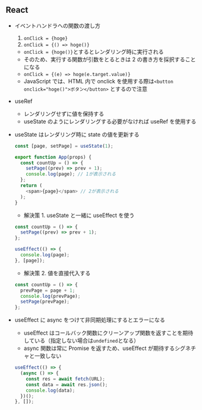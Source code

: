 ## React

- イベントハンドラへの関数の渡し方

  1. `onClick = {hoge}`
  1. `onClick = {() => hoge()}`

  - `onClick = {hoge()}`とするとレンダリング時に実行される
  - そのため、実行する関数が引数をとるときは 2 の書き方を採択することになる
  - `onClick = {(e) => hoge(e.target.value)}`
  - JavaScript では、HTML 内で onclick を使用する際は`<button onclick="hoge()">ボタン</button>` とするので注意

- useRef

  - レンダリングせずに値を保持する
  - useState のようにレンダリングする必要がなければ useRef を使用する

- useState はレンダリング時に state の値を更新する

  ```js
  const [page, setPage] = useState(1);

  export function App(props) {
    const countUp = () => {
      setPage((prev) => prev + 1);
      console.log(page); // 1が表示される
    };
    return (
      <span>{page}</span> // 2が表示される
    );
  }
  ```

  - 解決策 1. useState と一緒に useEffect を使う

  ```js
  const countUp = () => {
    setPage((prev) => prev + 1);
  };

  useEffect(() => {
    console.log(page);
  }, [page]);
  ```

  - 解決策 2. 値を直接代入する

  ```js
  const countUp = () => {
    prevPage = page + 1;
    console.log(prevPage);
    setPage(prevPage);
  };
  ```

- useEffect に async をつけて非同期処理にするとエラーになる
  - useEffect はコールバック関数にクリーンアップ関数を返すことを期待している（指定しない場合は`undefined`となる）
  - async 関数は常に Promise を返すため、useEffect が期待するシグネチャと一致しない
  ```js
  useEffect(() => {
    (async () => {
      const res = await fetch(URL);
      const data = await res.json();
      console.log(data);
    })();
  }, []);
  ```
